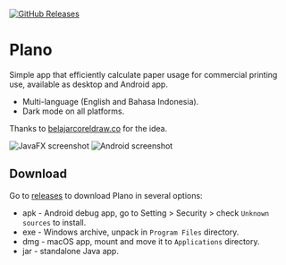[![GitHub Releases](https://img.shields.io/github/release/hendraanggrian/plano)](https://github.com/hendraanggrian/plano/releases/)

# Plano

Simple app that efficiently calculate paper usage for commercial printing use,
available as desktop and Android app.

- Multi-language (English and Bahasa Indonesia).
- Dark mode on all platforms.

Thanks to [belajarcoreldraw.co](http://www.belajarcoreldraw.co/2013/08/software-portable-untuk-menghitung.html) for the idea.

![JavaFX screenshot](https://github.com/hendraanggrian/plano/raw/assets/preview_javafx.png)
![Android screenshot](https://github.com/hendraanggrian/plano/raw/assets/preview_android.png)

## Download

Go to [releases](https://github.com/hendraanggrian/plano/releases/) to download Plano in several options:

- apk - Android debug app, go to Setting > Security > check `Unknown sources` to install.
- exe - Windows archive, unpack in `Program Files` directory.
- dmg - macOS app, mount and move it to `Applications` directory.
- jar - standalone Java app.
